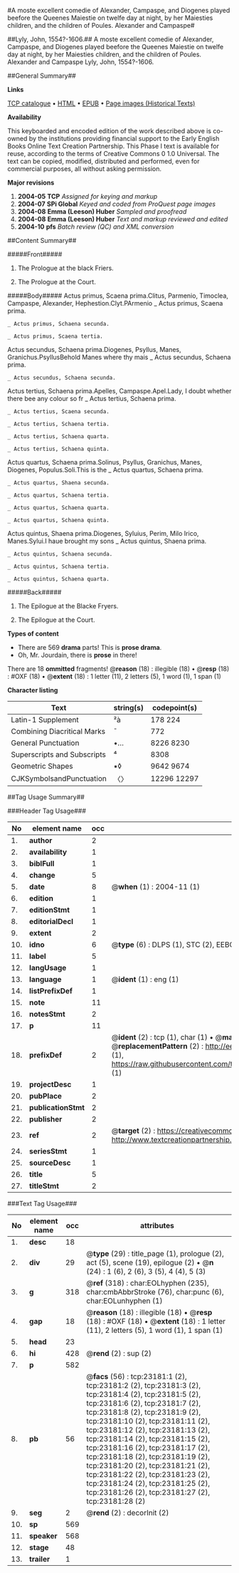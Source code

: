 #A moste excellent comedie of Alexander, Campaspe, and Diogenes played beefore the Queenes Maiestie on twelfe day at night, by her Maiesties children, and the children of Poules. Alexander and Campaspe#

##Lyly, John, 1554?-1606.##
A moste excellent comedie of Alexander, Campaspe, and Diogenes played beefore the Queenes Maiestie on twelfe day at night, by her Maiesties children, and the children of Poules.
Alexander and Campaspe
Lyly, John, 1554?-1606.

##General Summary##

**Links**

[TCP catalogue](http://www.ota.ox.ac.uk/tcp/)  • 
[HTML](http://tei.it.ox.ac.uk/tcp/Texts-HTML/free/A06/A06583.html)  • 
[EPUB](http://tei.it.ox.ac.uk/tcp/Texts-EPUB/free/A06/A06583.epub) • 
[Page images (Historical Texts)](https://data.historicaltexts.jisc.ac.uk/view?pubId=eebo-99857441e&pageId=eebo-99857441e-23181-1)

**Availability**

This keyboarded and encoded edition of the
	       work described above is co-owned by the institutions
	       providing financial support to the Early English Books
	       Online Text Creation Partnership. This Phase I text is
	       available for reuse, according to the terms of Creative
	       Commons 0 1.0 Universal. The text can be copied,
	       modified, distributed and performed, even for
	       commercial purposes, all without asking permission.

**Major revisions**

1. __2004-05__ __TCP__ *Assigned for keying and markup*
1. __2004-07__ __SPi Global__ *Keyed and coded from ProQuest page images*
1. __2004-08__ __Emma (Leeson) Huber__ *Sampled and proofread*
1. __2004-08__ __Emma (Leeson) Huber__ *Text and markup reviewed and edited*
1. __2004-10__ __pfs__ *Batch review (QC) and XML conversion*

##Content Summary##

#####Front#####

1. The Prologue at the black Friers.

1. The Prologue at the Court.

#####Body#####
Actus primus, Scaena prima.Clitus, Parmenio, Timoclea, Campaspe, Alexander, Hephestion.Clyt.PArmenio
    _ Actus primus, Scaena prima.

    _ Actus primus, Schaena secunda.

    _ Actus primus, Scaena tertia.
Actus secundus, Schaena prima.Diogenes, Psyllus, Manes, Granichus.PsyllusBehold Manes where thy mais
    _ Actus secundus, Schaena prima.

    _ Actus secundus, Schaena secunda.
Actus tertius, Schaena prima.Apelles, Campaspe.Apel.Lady, I doubt whether there bee any colour so fr
    _ Actus tertius, Schaena prima.

    _ Actus tertius, Scaena secunda.

    _ Actus tertius, Schaena tertia.

    _ Actus tertius, Schaena quarta.

    _ Actus tertius, Schaena quinta.
Actus quartus, Schaena prima.Solinus, Psyllus, Granichus, Manes, Diogenes, Populus.Soli.This is the 
    _ Actus quartus, Schaena prima.

    _ Actus quartus, Shaena secunda.

    _ Actus quartus, Schaena tertia.

    _ Actus quartus, Schaena quarta.

    _ Actus quartus, Schaena quinta.
Actus quintus, Shaena prima.Diogenes, Syluius, Perim, Milo Irico, Manes.Sylui.I haue brought my sons
    _ Actus quintus, Shaena prima.

    _ Actus quintus, Schaena secunda.

    _ Actus quintus, Schaena tertia.

    _ Actus quintus, Schaena quarta.

#####Back#####

1. The Epilogue at the Blacke Fryers.

1. The Epilogue at the Court.

**Types of content**

  * There are 569 **drama** parts! This is **prose drama**.
  * Oh, Mr. Jourdain, there is **prose** in there!

There are 18 **ommitted** fragments! 
 @__reason__ (18) : illegible (18)  •  @__resp__ (18) : #OXF (18)  •  @__extent__ (18) : 1 letter (11), 2 letters (5), 1 word (1), 1 span (1)

**Character listing**


|Text|string(s)|codepoint(s)|
|---|---|---|
|Latin-1 Supplement|²à|178 224|
|Combining             Diacritical Marks|̄|772|
|General Punctuation|•…|8226 8230|
|Superscripts             and Subscripts|⁴|8308|
|Geometric Shapes|▪◊|9642 9674|
|CJKSymbolsandPunctuation|〈〉|12296 12297|

##Tag Usage Summary##

###Header Tag Usage###

|No|element name|occ|attributes|
|---|---|---|---|
|1.|__author__|2||
|2.|__availability__|1||
|3.|__biblFull__|1||
|4.|__change__|5||
|5.|__date__|8| @__when__ (1) : 2004-11 (1)|
|6.|__edition__|1||
|7.|__editionStmt__|1||
|8.|__editorialDecl__|1||
|9.|__extent__|2||
|10.|__idno__|6| @__type__ (6) : DLPS (1), STC (2), EEBO-CITATION (1), PROQUEST (1), VID (1)|
|11.|__label__|5||
|12.|__langUsage__|1||
|13.|__language__|1| @__ident__ (1) : eng (1)|
|14.|__listPrefixDef__|1||
|15.|__note__|11||
|16.|__notesStmt__|2||
|17.|__p__|11||
|18.|__prefixDef__|2| @__ident__ (2) : tcp (1), char (1)  •  @__matchPattern__ (2) : ([0-9\-]+):([0-9IVX]+) (1), (.+) (1)  •  @__replacementPattern__ (2) : http://eebo.chadwyck.com/downloadtiff?vid=$1&page=$2 (1), https://raw.githubusercontent.com/textcreationpartnership/Texts/master/tcpchars.xml#$1 (1)|
|19.|__projectDesc__|1||
|20.|__pubPlace__|2||
|21.|__publicationStmt__|2||
|22.|__publisher__|2||
|23.|__ref__|2| @__target__ (2) : https://creativecommons.org/publicdomain/zero/1.0/ (1), http://www.textcreationpartnership.org/docs/. (1)|
|24.|__seriesStmt__|1||
|25.|__sourceDesc__|1||
|26.|__title__|5||
|27.|__titleStmt__|2||


###Text Tag Usage###

|No|element name|occ|attributes|
|---|---|---|---|
|1.|__desc__|18||
|2.|__div__|29| @__type__ (29) : title_page (1), prologue (2), act (5), scene (19), epilogue (2)  •  @__n__ (24) : 1 (6), 2 (6), 3 (5), 4 (4), 5 (3)|
|3.|__g__|318| @__ref__ (318) : char:EOLhyphen (235), char:cmbAbbrStroke (76), char:punc (6), char:EOLunhyphen (1)|
|4.|__gap__|18| @__reason__ (18) : illegible (18)  •  @__resp__ (18) : #OXF (18)  •  @__extent__ (18) : 1 letter (11), 2 letters (5), 1 word (1), 1 span (1)|
|5.|__head__|23||
|6.|__hi__|428| @__rend__ (2) : sup (2)|
|7.|__p__|582||
|8.|__pb__|56| @__facs__ (56) : tcp:23181:1 (2), tcp:23181:2 (2), tcp:23181:3 (2), tcp:23181:4 (2), tcp:23181:5 (2), tcp:23181:6 (2), tcp:23181:7 (2), tcp:23181:8 (2), tcp:23181:9 (2), tcp:23181:10 (2), tcp:23181:11 (2), tcp:23181:12 (2), tcp:23181:13 (2), tcp:23181:14 (2), tcp:23181:15 (2), tcp:23181:16 (2), tcp:23181:17 (2), tcp:23181:18 (2), tcp:23181:19 (2), tcp:23181:20 (2), tcp:23181:21 (2), tcp:23181:22 (2), tcp:23181:23 (2), tcp:23181:24 (2), tcp:23181:25 (2), tcp:23181:26 (2), tcp:23181:27 (2), tcp:23181:28 (2)|
|9.|__seg__|2| @__rend__ (2) : decorInit (2)|
|10.|__sp__|569||
|11.|__speaker__|568||
|12.|__stage__|48||
|13.|__trailer__|1||
